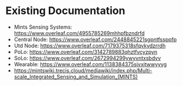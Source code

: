# Existing Documentation

- Mints Sensing Systems: https://www.overleaf.com/4955785269mhhpfbzndrfd
- Central Node: https://www.overleaf.com/2448845221sgpntfssppfp
- Utd Node: https://www.overleaf.com/7179375318sfqvkydzrrdh
- PoLo: https://www.overleaf.com/3142789883qhztfvcyzpyn
- SoLo: https://www.overleaf.com/2672994299ywyvntxsbdvv
- Wearable: https://www.overleaf.com/1138384375sjvxjtwwyyvg
- https://mintswiki.trecis.cloud/mediawiki/index.php/Multi-scale_Integrated_Sensing_and_Simulation_(MINTS)

